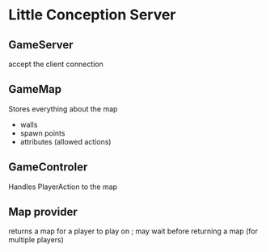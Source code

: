 # Little Conception Server

## GameServer
accept the client connection

## GameMap
Stores everything about the map

*   walls
*	spawn points
*	attributes (allowed actions)

## GameControler
Handles PlayerAction to the map

## Map provider
returns a map for a player to play on ;
may wait before returning a map (for multiple players)

